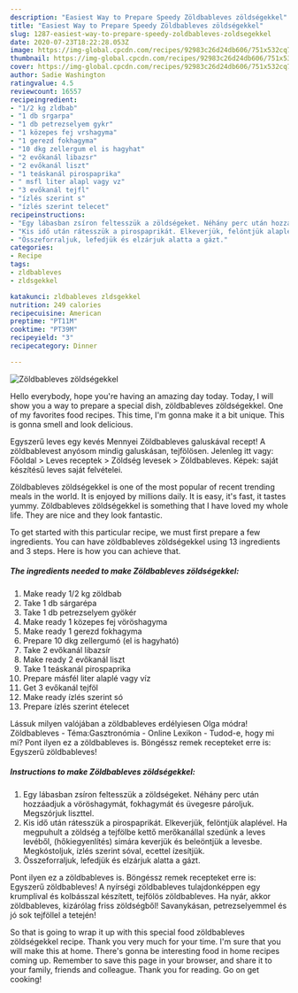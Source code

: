 ```yaml
---
description: "Easiest Way to Prepare Speedy Zöldbableves zöldségekkel"
title: "Easiest Way to Prepare Speedy Zöldbableves zöldségekkel"
slug: 1287-easiest-way-to-prepare-speedy-zoldbableves-zoldsegekkel
date: 2020-07-23T18:22:28.053Z
image: https://img-global.cpcdn.com/recipes/92983c26d24db606/751x532cq70/zoldbableves-zoldsegekkel-recept-foto.jpg
thumbnail: https://img-global.cpcdn.com/recipes/92983c26d24db606/751x532cq70/zoldbableves-zoldsegekkel-recept-foto.jpg
cover: https://img-global.cpcdn.com/recipes/92983c26d24db606/751x532cq70/zoldbableves-zoldsegekkel-recept-foto.jpg
author: Sadie Washington
ratingvalue: 4.5
reviewcount: 16557
recipeingredient:
- "1/2 kg zldbab"
- "1 db srgarpa"
- "1 db petrezselyem gykr"
- "1 közepes fej vrshagyma"
- "1 gerezd fokhagyma"
- "10 dkg zellergum el is hagyhat"
- "2 evőkanál libazsr"
- "2 evőkanál liszt"
- "1 teáskanál pirospaprika"
- " msfl liter alapl vagy vz"
- "3 evőkanál tejfl"
- "ízlés szerint s"
- "ízlés szerint telecet"
recipeinstructions:
- "Egy lábasban zsíron feltesszük a zöldségeket. Néhány perc után hozzáadjuk a vöröshagymát, fokhagymát és üvegesre pároljuk. Megszórjuk liszttel."
- "Kis idő után rátesszük a pirospaprikát. Elkeverjük, felöntjük alaplével. Ha megpuhult a zöldség a tejfölbe kettő merőkanállal szedünk a leves levéből, (hőkiegyenlítés) simára keverjük és beleöntjük a levesbe. Megkóstoljuk, ízlés szerint sóval, ecettel ízesítjük."
- "Összeforraljuk, lefedjük és elzárjuk alatta a gázt."
categories:
- Recipe
tags:
- zldbableves
- zldsgekkel

katakunci: zldbableves zldsgekkel 
nutrition: 249 calories
recipecuisine: American
preptime: "PT11M"
cooktime: "PT39M"
recipeyield: "3"
recipecategory: Dinner

---
```



![Zöldbableves zöldségekkel](https://img-global.cpcdn.com/recipes/92983c26d24db606/751x532cq70/zoldbableves-zoldsegekkel-recept-foto.jpg)

Hello everybody, hope you're having an amazing day today. Today, I will show you a way to prepare a special dish, zöldbableves zöldségekkel. One of my favorites food recipes. This time, I'm gonna make it a bit unique. This is gonna smell and look delicious.

Egyszerű leves egy kevés Mennyei Zöldbableves galuskával recept! A zöldbablevest anyósom mindig galuskásan, tejfölösen. Jelenleg itt vagy: Főoldal &gt; Leves receptek &gt; Zöldség levesek &gt; Zöldbableves. Képek: saját készítésű leves saját felvételei.

Zöldbableves zöldségekkel is one of the most popular of recent trending meals in the world. It is enjoyed by millions daily. It is easy, it's fast, it tastes yummy. Zöldbableves zöldségekkel is something that I have loved my whole life. They are nice and they look fantastic.


To get started with this particular recipe, we must first prepare a few ingredients. You can have zöldbableves zöldségekkel using 13 ingredients and 3 steps. Here is how you can achieve that.

<!--inarticleads1-->

##### The ingredients needed to make Zöldbableves zöldségekkel:

1. Make ready 1/2 kg zöldbab
1. Take 1 db sárgarépa
1. Take 1 db petrezselyem gyökér
1. Make ready 1 közepes fej vöröshagyma
1. Make ready 1 gerezd fokhagyma
1. Prepare 10 dkg zellergumó (el is hagyható)
1. Take 2 evőkanál libazsír
1. Make ready 2 evőkanál liszt
1. Take 1 teáskanál pirospaprika
1. Prepare  másfél liter alaplé vagy víz
1. Get 3 evőkanál tejföl
1. Make ready ízlés szerint só
1. Prepare ízlés szerint ételecet


Lássuk milyen valójában a zöldbableves erdélyiesen Olga módra! Zöldbableves - Téma:Gasztronómia - Online Lexikon - Tudod-e, hogy mi mi? Pont ilyen ez a zöldbableves is. Böngéssz remek recepteket erre is: Egyszerű zöldbableves! 

<!--inarticleads2-->

##### Instructions to make Zöldbableves zöldségekkel:

1. Egy lábasban zsíron feltesszük a zöldségeket. Néhány perc után hozzáadjuk a vöröshagymát, fokhagymát és üvegesre pároljuk. Megszórjuk liszttel.
1. Kis idő után rátesszük a pirospaprikát. Elkeverjük, felöntjük alaplével. Ha megpuhult a zöldség a tejfölbe kettő merőkanállal szedünk a leves levéből, (hőkiegyenlítés) simára keverjük és beleöntjük a levesbe. Megkóstoljuk, ízlés szerint sóval, ecettel ízesítjük.
1. Összeforraljuk, lefedjük és elzárjuk alatta a gázt.


Pont ilyen ez a zöldbableves is. Böngéssz remek recepteket erre is: Egyszerű zöldbableves! A nyírségi zöldbableves tulajdonképpen egy krumplival és kolbásszal készített, tejfölös zöldbableves. Ha nyár, akkor zöldbableves, kizárólag friss zöldségből! Savanykásan, petrezselyemmel és jó sok tejföllel a tetején! 

So that is going to wrap it up with this special food zöldbableves zöldségekkel recipe. Thank you very much for your time. I'm sure that you will make this at home. There's gonna be interesting food in home recipes coming up. Remember to save this page in your browser, and share it to your family, friends and colleague. Thank you for reading. Go on get cooking!
